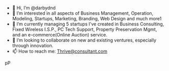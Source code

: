 - 👋 Hi, I’m @darbydnd
- 👀 I’m interested in all aspects of Business Management, Operation, Modeling, Startups, Marketing, Branding, Web Design and much more1 
- 🌱 I’m currently managing 5 startups I've created in Business Consulting, Fixed Wireless I.S.P., PC Tech Support, Property Preservation Mgmt, and an e-commerce(Online Auction) service. 
- 💞️ I’m looking to collaborate on new and existing ventures, especially through innovation.
- 📫 How to reach me: Thrive@consultant.com

<!---
darbydnd/darbydnd is a ✨ special ✨ repository because its `README.md` (this file) appears on your GitHub profile.
You can click the Preview link to take a look at your changes.
--->
pP
